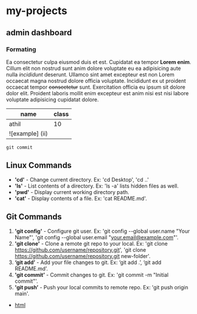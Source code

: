 # my-projects
## admin dashboard
### Formating
Ea consectetur culpa eiusmod duis et est. Cupidatat ea tempor **Lorem enim**. Cillum elit non nostrud sunt anim dolore voluptate eu ea adipisicing aute nulla *incididunt* deserunt. Ullamco sint amet excepteur est non Lorem occaecat magna nostrud dolore officia voluptate. Incididunt ex ut proident occaecat tempor ~~consectetur~~ sunt. Exercitation officia eu ipsum sit dolore dolor elit. Proident laboris mollit enim excepteur est anim nisi est nisi labore voluptate adipisicing cupidatat dolore.

|name| class|
|----|------|
|athil|10   |
| ![example] (ii)|

`git commit`

## Linux Commands
- **'cd'** - Change current directory. Ex: 'cd Desktop', 'cd ..'
- **'ls'** - List contents of a directory. Ex: 'ls -a' lists hidden files as well.
- **'pwd'** - Display current working directory path.
- **'cat'** - Display contents of a file. Ex: 'cat README.md'.

## Git Commands
1. **'git config'** - Configure git user. Ex: 'git config --global user.name "Your Name"', 'git config --global user.email "your.email@example.com"'.
2. **'git clone'** - Clone a remote git repo to your local. Ex: 'git clone https://github.com/username/repository.git', 'git clone https://github.com/username/repository.git new-folder'.
3. **‘git add’** - Add your file changes to git. Ex: ‘git add .’, ‘git add README.md’.
4. **'git commit’** - Commit changes to git. Ex: 'git commit -m "Initial commit"'.
5. **'git push’** - Push your local commits to remote repo. Ex: 'git push origin main'.

- [html](www.google.com)